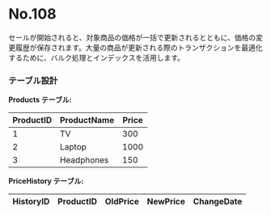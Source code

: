 # No.108

セールが開始されると、対象商品の価格が一括で更新されるとともに、価格の変更履歴が保存されます。大量の商品が更新される際のトランザクションを最適化するために、バルク処理とインデックスを活用します。

### テーブル設計

**Products テーブル:**

| ProductID | ProductName | Price |
|-----------|-------------|-------|
| 1         | TV          | 300   |
| 2         | Laptop      | 1000  |
| 3         | Headphones  | 150   |

**PriceHistory テーブル:**

| HistoryID | ProductID | OldPrice | NewPrice | ChangeDate  |
|-----------|-----------|----------|----------|-------------|
